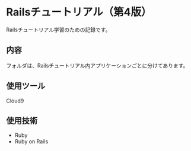 # Railsチュートリアル（第4版）
Railsチュートリアル学習のための記録です。

## 内容
フォルダは、Railsチュートリアル内アプリケーションごとに分けてあります。

## 使用ツール
Cloud9

## 使用技術
- Ruby
- Ruby on Rails
